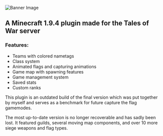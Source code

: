 ![Banner Image](https://cdn.discordapp.com/attachments/164818055560429569/740011670554017944/ToW_Banner.png)
## A Minecraft 1.9.4 plugin made for the Tales of War server

### Features:
* Teams with colored nametags
* Class system
* Animated flags and capturing animations
* Game map with spawning features
* Game management system
* Saved stats
* Custom ranks

This plugin is an outdated build of the final version which was put together by myself and serves as a benchmark for future capture the flag gamemodes. 

The most up-to-date version is no longer recoverable and has sadly been lost. It featured guilds, several moving map components, and over 10 more siege weapons and flag types.
